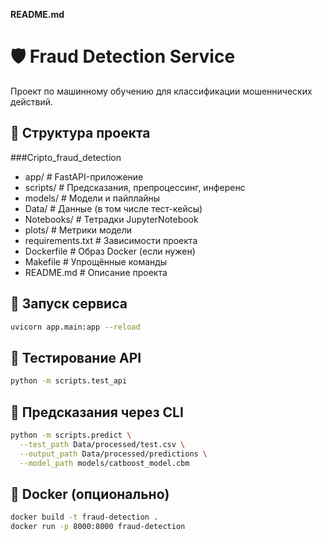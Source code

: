 **README.md**

# 🛡️ Fraud Detection Service

Проект по машинному обучению для классификации мошеннических действий.

## 📂 Структура проекта

###Cripto_fraud_detection
- app/                 # FastAPI-приложение
- scripts/             # Предсказания, препроцессинг, инференс
- models/              # Модели и пайплайны
- Data/                # Данные (в том числе тест-кейсы)
- Notebooks/           # Тетрадки JupyterNotebook
- plots/               # Метрики модели
- requirements.txt     # Зависимости проекта
- Dockerfile           # Образ Docker (если нужен)
- Makefile             # Упрощённые команды
- README.md            # Описание проекта

## 🚀 Запуск сервиса

```bash
uvicorn app.main:app --reload
```

## 🧪 Тестирование API

```bash
python -m scripts.test_api
```

## 🧰 Предсказания через CLI

```bash
python -m scripts.predict \
  --test_path Data/processed/test.csv \
  --output_path Data/processed/predictions \
  --model_path models/catboost_model.cbm
```

## 🐳 Docker (опционально)

```bash
docker build -t fraud-detection .
docker run -p 8000:8000 fraud-detection
```